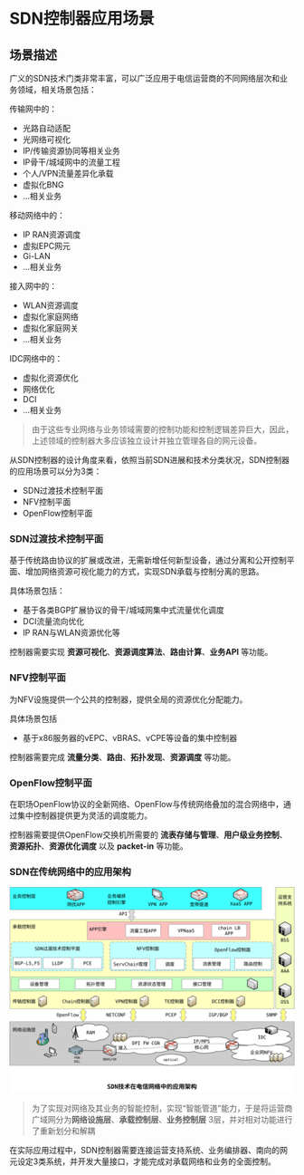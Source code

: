 # SDN控制器应用场景

## 场景描述

广义的SDN技术门类非常丰富，可以广泛应用于电信运营商的不同网络层次和业务领域，相关场景包括：

传输网中的：
- 光路自动适配
- 光网络可视化
- IP/传输资源协同等相关业务
- IP骨干/城域网中的流量工程
- 个人/VPN流量差异化承载
- 虚拟化BNG
- ...相关业务

移动网络中的：
- IP RAN资源调度
- 虚拟EPC网元
- Gi-LAN
- ...相关业务

接入网中的：
- WLAN资源调度
- 虚拟化家庭网络
- 虚拟化家庭网关
- ...相关业务

IDC网络中的：
- 虚拟化资源优化
- 网络优化
- DCI
- ...相关业务

> 由于这些专业网络与业务领域需要的控制功能和控制逻辑差异巨大，因此，上述领域的控制器大多应该独立设计并独立管理各自的网元设备。

从SDN控制器的设计角度来看，依照当前SDN进展和技术分类状况，SDN控制器的应用场景可以分为3类：
- SDN过渡技术控制平面
- NFV控制平面
- OpenFlow控制平面

### SDN过渡技术控制平面

基于传统路由协议的扩展或改进，无需新增任何新型设备，通过分离和公开控制平面、增加网络资源可视化能力的方式，实现SDN承载与控制分离的思路。

具体场景包括：
- 基于各类BGP扩展协议的骨干/城域网集中式流量优化调度
- DCI流量流向优化
- IP RAN与WLAN资源优化等

控制器需要实现 **资源可视化**、**资源调度算法**、**路由计算**、**业务API** 等功能。

### NFV控制平面

为NFV设施提供一个公共的控制器，提供全局的资源优化分配能力。

具体场景包括
- 基于x86服务器的vEPC、vBRAS、vCPE等设备的集中控制器

控制器需要完成 **流量分类**、**路由**、**拓扑发现**、**资源调度** 等功能。

### OpenFlow控制平面

在职场OpenFlow协议的全新网络、OpenFlow与传统网络叠加的混合网络中，通过集中控制器提供更为灵活的调度能力。

控制器需要提供OpenFlow交换机所需要的 **流表存储与管理**、**用户级业务控制**、**资源拓扑**、**资源优化调度** 以及 **packet-in** 等功能。

### SDN在传统网络中的应用架构

![SDN在电信网络中的应用架构](images/sdn-telecom-application-scenarios.svg)

> 为了实现对网络及其业务的智能控制，实现“智能管道”能力，于是将运营商广域网分为**网络设施层**、**承载控制层**、**业务控制层** 3层，并对相对功能进行了重新划分和解耦

在实际应用过程中，SDN控制器需要连接运营支持系统、业务编排器、南向的网元设定3类系统，并开发大量接口，才能完成对承载网络和业务的全面控制。
